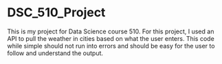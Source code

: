 # DSC_510_Project
This is my project for Data Science course 510.
For this project, I used an API to pull the weather in cities based on what the user enters. This code while simple should not run into errors and should be easy for the user to follow and understand the output.
